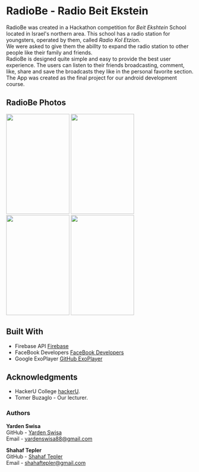 # RadioBe - Radio Beit Ekstein

RadioBe was created in a Hackathon competition for *Beit Ekshtein* School located in Israel's northern area. This school has a radio station for youngsters, operated by them, called *Radio Kol Etzion*.\
We were asked to give them the abillty to expand the radio station to other people like their family and friends.\
RadioBe is designed quite simple and easy to provide the best user experience. The users can listen to their friends broadcasting, comment, like, share and save the broadcasts they like in the personal favorite section.\
The App was created as the final project for our android development course.

## RadioBe Photos
<img src="https://github.com/shahaftepler/RadioBE/blob/master/app/src/main/res/drawable-v24/screen_shot_login2.png" height="270" width="170">  <img src="https://github.com/shahaftepler/RadioBE/blob/master/app/src/main/res/drawable-v24/screen_shot_login1.png" height="270" width="170"> <img src="https://github.com/shahaftepler/RadioBE/blob/master/app/src/main/res/drawable-v24/screen_shot_main.png" height="270" width="170">  <img src="https://github.com/shahaftepler/RadioBE/blob/master/app/src/main/res/drawable-v24/screen_shot_favorite.png" height="270" width="170">


## Built With

- Firebase API [Firebase](https://firebase.google.com/)
- FaceBook Developers [FaceBook Developers](https://developers.facebook.com/)
- Google ExoPlayer [GitHub ExoPlayer](https://github.com/google/ExoPlayer)

## Acknowledgments

- HackerU College [hackerU](https://hackeru.co.il).
- Tomer Buzaglo - Our lecturer.


### Authors
**Yarden Swisa**\
GitHub - [Yarden Swisa](https://github.com/YardenSwisa)\
Email - <yardenswisa88@gmail.com>

**Shahaf Tepler**\
GitHub - [Shahaf Tepler](https://github.com/shahaftepler)\
Email - <shahaftepler@gmail.com>






